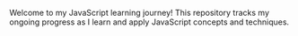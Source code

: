 Welcome to my JavaScript learning journey! This repository tracks my ongoing progress as I learn and apply JavaScript concepts and techniques.
